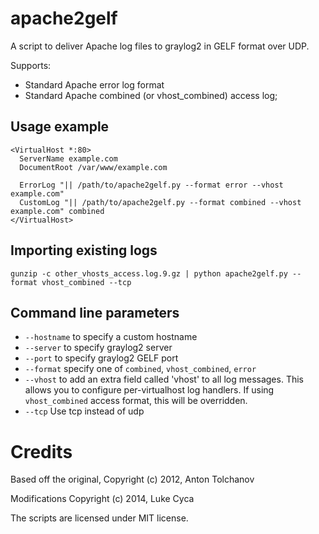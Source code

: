 apache2gelf
===========

A script to deliver Apache log files to graylog2 in GELF format over UDP.

Supports:
* Standard Apache error log format
* Standard Apache combined (or vhost_combined) access log;

Usage example
-------------

    <VirtualHost *:80>
      ServerName example.com
      DocumentRoot /var/www/example.com

      ErrorLog "|| /path/to/apache2gelf.py --format error --vhost example.com"
      CustomLog "|| /path/to/apache2gelf.py --format combined --vhost example.com" combined
    </VirtualHost>


Importing existing logs
-----------------------

    gunzip -c other_vhosts_access.log.9.gz | python apache2gelf.py --format vhost_combined --tcp


Command line parameters
-----------------------

* `--hostname` to specify a custom hostname
* `--server` to specify graylog2 server
* `--port` to specify graylog2 GELF port
* `--format` specify one of `combined`, `vhost_combined`, `error`
* `--vhost` to add an extra field called 'vhost' to all log messages. This allows you to configure per-virtualhost log handlers. If using `vhost_combined` access format, this will be overridden.
* `--tcp` Use tcp instead of udp

Credits
=======

Based off the original, Copyright (c) 2012, Anton Tolchanov

Modifications Copyright (c) 2014, Luke Cyca

The scripts are licensed under MIT license.

